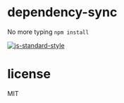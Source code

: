 # dependency-sync

No more typing ```npm install```

[![js-standard-style](https://cdn.rawgit.com/feross/standard/master/badge.svg)](https://github.com/feross/standard)

# license
MIT
